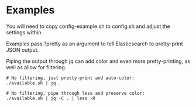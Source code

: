Examples
========

You will need to copy config-example.sh to config.sh and adjust the
settings within.

Examples pass ?pretty as an argument to tell Elasticsearch to
pretty-print JSON output.

Piping the output through jq can add color and even more
pretty-printing, as well as allow for filtering.

    # No filtering, just pretty-print and auto-color:
    ./available.sh | jq .

    # No filtering, pipe through less and preserve color:
    ./available.sh | jq -C . | less -R
